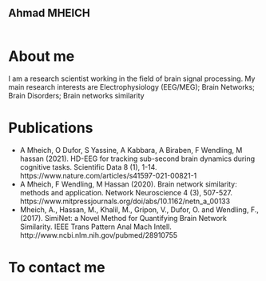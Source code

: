   <div class="column">
            <h2>Ahmad MHEICH</h2>

  </div>
 <div class="column">
<h1>About me</h1>

<div>
  <p> I am a research scientist working in the field of brain signal processing. My main research interests are Electrophysiology (EEG/MEG); Brain Networks; Brain Disorders; Brain networks similarity</p>
  </div>
  <h1>Publications</h1>
  <div>
  <ul>
    <li a href="https://www.nature.com/articles/s41597-021-00821-1">A Mheich, O Dufor, S Yassine, A Kabbara, A Biraben, F Wendling, M hassan (2021). HD-EEG for tracking sub-second brain dynamics during cognitive tasks. Scientific Data 8 (1), 1-14. https://www.nature.com/articles/s41597-021-00821-1
</li>
    <li> A Mheich, F Wendling, M Hassan (2020). Brain network similarity: methods and application. Network Neuroscience 4 (3), 507-527. https://www.mitpressjournals.org/doi/abs/10.1162/netn_a_00133
</li>
    <li>Mheich, A., Hassan, M., Khalil, M., Gripon, V., Dufor, O. and Wendling, F., (2017). SimiNet: a Novel Method for Quantifying Brain Network Similarity. IEEE Trans Pattern Anal Mach Intell.  http://www.ncbi.nlm.nih.gov/pubmed/28910755 
</li>
  </ul>
</div>
<h1>To contact me</h1>
<div>
  
  
</div>
  </div>
